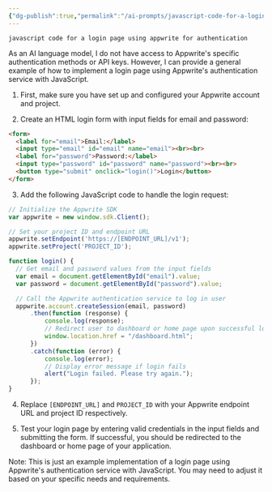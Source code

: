 ```yaml
---
{"dg-publish":true,"permalink":"/ai-prompts/javascript-code-for-a-login-page-using-appwrite-for-authentication/","tags":["public","ai"],"noteIcon":"1","created":"2023-03-13T14:06:56.419+01:00","updated":"2023-03-13T14:19:29.414+01:00"}
---
```



```tg
javascript code for a login page using appwrite for authentication
```


As an AI language model, I do not have access to Appwrite's specific authentication methods or API keys. However, I can provide a general example of how to implement a login page using Appwrite's authentication service with JavaScript.

1. First, make sure you have set up and configured your Appwrite account and project.

2. Create an HTML login form with input fields for email and password:

```html
<form>
  <label for="email">Email:</label>
  <input type="email" id="email" name="email"><br><br>
  <label for="password">Password:</label>
  <input type="password" id="password" name="password"><br><br>
  <button type="submit" onclick="login()">Login</button>
</form>
```

3. Add the following JavaScript code to handle the login request:

```javascript
// Initialize the Appwrite SDK
var appwrite = new window.sdk.Client();

// Set your project ID and endpoint URL
appwrite.setEndpoint('https://[ENDPOINT_URL]/v1');
appwrite.setProject('PROJECT_ID');

function login() {
  // Get email and password values from the input fields
  var email = document.getElementById("email").value;
  var password = document.getElementById("password").value;

  // Call the Appwrite authentication service to log in user
  appwrite.account.createSession(email, password)
      .then(function (response) {
          console.log(response);
          // Redirect user to dashboard or home page upon successful login
          window.location.href = "/dashboard.html";
      })
      .catch(function (error) {
          console.log(error);
          // Display error message if login fails
          alert("Login failed. Please try again.");
      });
}
```

4. Replace `[ENDPOINT_URL]` and `PROJECT_ID` with your Appwrite endpoint URL and project ID respectively.

5. Test your login page by entering valid credentials in the input fields and submitting the form. If successful, you should be redirected to the dashboard or home page of your application.

Note: This is just an example implementation of a login page using Appwrite's authentication service with JavaScript. You may need to adjust it based on your specific needs and requirements.